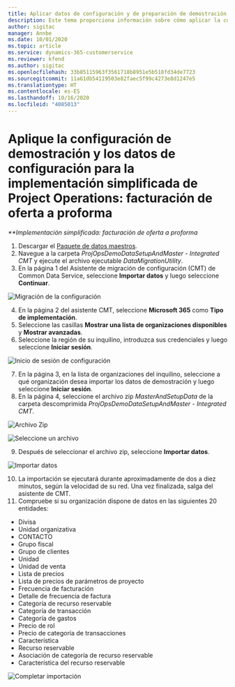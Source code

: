 ```yaml
---
title: Aplicar datos de configuración y de preparación de demostración
description: Este tema proporciona información sobre cómo aplicar la configuración de demostración y los datos de configuración para las operaciones de proyecto.
author: sigitac
manager: Annbe
ms.date: 10/01/2020
ms.topic: article
ms.service: dynamics-365-customerservice
ms.reviewer: kfend
ms.author: sigitac
ms.openlocfilehash: 33b85115963f3561718b8951e5b518fd34de7723
ms.sourcegitcommit: 11a61db54119503e82faec5f99c4273e8d1247e5
ms.translationtype: HT
ms.contentlocale: es-ES
ms.lasthandoff: 10/16/2020
ms.locfileid: "4085013"
---
```

# <a name="apply-demo-setup-and-configuration-data-for-project-operations-lite-deployment---deal-to-proforma-invoicing"></a>Aplique la configuración de demostración y los datos de configuración para la implementación simplificada de Project Operations: facturación de oferta a proforma

_**Implementación simplificada: facturación de oferta a proforma_

1. Descargar el [Paquete de datos maestros](https://download.microsoft.com/download/3/4/1/341bf279-a64f-4baa-af31-ce624859b518/ProjOpsSampleSetupData%20-%20CE%20only%20CMT.zip). 
2. Navegue a la carpeta *ProjOpsDemoDataSetupAndMaster - Integrated CMT* y ejecute el archivo ejecutable *DataMigrationUtility*.
3. En la página 1 del Asistente de migración de configuración (CMT) de Common Data Service, seleccione **Importar datos** y luego seleccione **Continuar**.

![Migración de la configuración](./media/1ConfigurationMigration.png)

4. En la página 2 del asistente CMT, seleccione **Microsoft 365** como **Tipo de implementación**.
5. Seleccione las casillas **Mostrar una lista de organizaciones disponibles** y **Mostrar avanzadas**.
6. Seleccione la región de su inquilino, introduzca sus credenciales y luego seleccione **Iniciar sesión**.

![Inicio de sesión de configuración](./media/2ConfigurationSignin.png)

7. En la página 3, en la lista de organizaciones del inquilino, seleccione a qué organización desea importar los datos de demostración y luego seleccione **Iniciar sesión**.
8. En la página 4, seleccione el archivo zip *MasterAndSetupData* de la carpeta descomprimida *ProjOpsDemoDataSetupAndMaster - Integrated CMT*.

![Archivo Zip](./media/3ZipFile.png)

![Seleccione un archivo](./media/4SelectAFile.png)

9. Después de seleccionar el archivo zip, seleccione **Importar datos**.

![Importar datos](./media/5ImportData.png)

10. La importación se ejecutará durante aproximadamente de dos a diez minutos, según la velocidad de su red. Una vez finalizada, salga del asistente de CMT. 
11. Compruebe si su organización dispone de datos en las siguientes 20 entidades:

- Divisa
- Unidad organizativa
- CONTACTO
- Grupo fiscal
- Grupo de clientes
- Unidad
- Unidad de venta
- Lista de precios
- Lista de precios de parámetros de proyecto
- Frecuencia de facturación
- Detalle de frecuencia de factura
- Categoría de recurso reservable
- Categoría de transacción
- Categoría de gastos
- Precio de rol
- Precio de categoría de transacciones
- Característica
- Recurso reservable
- Asociación de categoría de recurso reservable
- Característica del recurso reservable

![Completar importación](./media/6CompleteImport.png)
